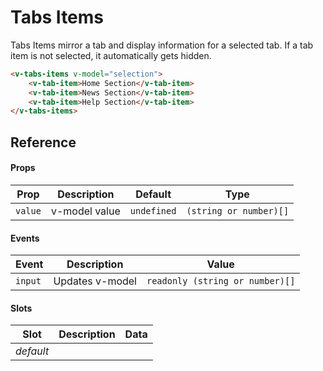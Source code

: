 # Tabs Items

Tabs Items mirror a tab and display information for a selected tab. If a tab item is not selected, it automatically gets
hidden.

```html
<v-tabs-items v-model="selection">
	<v-tab-item>Home Section</v-tab-item>
	<v-tab-item>News Section</v-tab-item>
	<v-tab-item>Help Section</v-tab-item>
</v-tabs-items>
```

## Reference

#### Props

| Prop    | Description   | Default     | Type                   |
| ------- | ------------- | ----------- | ---------------------- |
| `value` | v-model value | `undefined` | `(string or number)[]` |

#### Events

| Event   | Description     | Value                           |
| ------- | --------------- | ------------------------------- |
| `input` | Updates v-model | `readonly (string or number)[]` |

#### Slots

| Slot      | Description | Data |
| --------- | ----------- | ---- |
| _default_ |             |      |
